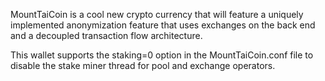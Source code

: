 MountTaiCoin is a cool new crypto currency that will feature a uniquely implemented anonymization feature that uses exchanges on the back end and a decoupled transaction flow architecture.

This wallet supports the staking=0 option in the MountTaiCoin.conf file to disable the stake miner thread for pool and exchange operators.

